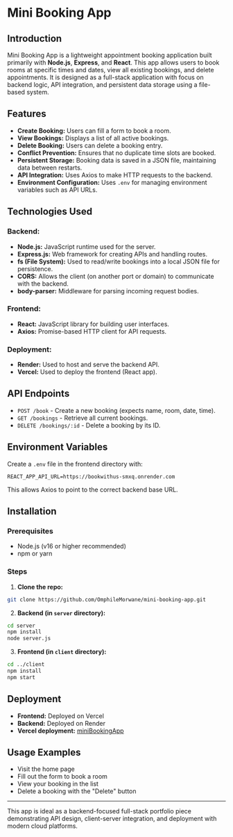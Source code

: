 # Mini Booking App

## Introduction
Mini Booking App is a lightweight appointment booking application built primarily with **Node.js**, **Express**, and **React**. This app allows users to book rooms at specific times and dates, view all existing bookings, and delete appointments. It is designed as a full-stack application with focus on backend logic, API integration, and persistent data storage using a file-based system.

## Features
- **Create Booking:** Users can fill a form to book a room.
- **View Bookings:** Displays a list of all active bookings.
- **Delete Booking:** Users can delete a booking entry.
- **Conflict Prevention:** Ensures that no duplicate time slots are booked.
- **Persistent Storage:** Booking data is saved in a JSON file, maintaining data between restarts.
- **API Integration:** Uses Axios to make HTTP requests to the backend.
- **Environment Configuration:** Uses `.env` for managing environment variables such as API URLs.

## Technologies Used
### Backend:
- **Node.js:** JavaScript runtime used for the server.
- **Express.js:** Web framework for creating APIs and handling routes.
- **fs (File System):** Used to read/write bookings into a local JSON file for persistence.
- **CORS:** Allows the client (on another port or domain) to communicate with the backend.
- **body-parser:** Middleware for parsing incoming request bodies.

### Frontend:
- **React:** JavaScript library for building user interfaces.
- **Axios:** Promise-based HTTP client for API requests.

### Deployment:
- **Render:** Used to host and serve the backend API.
- **Vercel:** Used to deploy the frontend (React app).

## API Endpoints
- `POST /book` - Create a new booking (expects name, room, date, time).
- `GET /bookings` - Retrieve all current bookings.
- `DELETE /bookings/:id` - Delete a booking by its ID.

## Environment Variables
Create a `.env` file in the frontend directory with:
```
REACT_APP_API_URL=https://bookwithus-smxq.onrender.com
```
This allows Axios to point to the correct backend base URL.

## Installation
### Prerequisites
- Node.js (v16 or higher recommended)
- npm or yarn

### Steps
1. **Clone the repo:**
```bash
git clone https://github.com/OmphileMorwane/mini-booking-app.git
```
2. **Backend (in `server` directory):**
```bash
cd server
npm install
node server.js
```
3. **Frontend (in `client` directory):**
```bash
cd ../client
npm install
npm start
```

## Deployment
- **Frontend:** Deployed on Vercel 
- **Backend:** Deployed on Render
- **Vercel deployment:**    [miniBookingApp](https://mini-booking-p40ny2ry7-omphilemorwanes-projects.vercel.app)


## Usage Examples
- Visit the home page
- Fill out the form to book a room
- View your booking in the list
- Delete a booking with the "Delete" button

---

This app is ideal as a backend-focused full-stack portfolio piece demonstrating API design, client-server integration, and deployment with modern cloud platforms.

